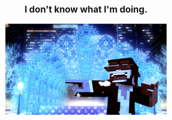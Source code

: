 <h1><p align="center">I don't know what I'm doing.</p></h1>
<p align="center">
  <a href="https://youtu.be/cOT_OxGEv0c">
    <img width="800" src="Screenshot_20201231-013453_1.png" />
  </a>
</p>
